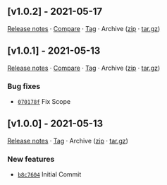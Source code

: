 ## [v1.0.2] - 2021-05-17

[Release notes](https://github.com/kaaax0815/github-insights-cli/releases/tag/v1.0.2) · [Compare](https://github.com/kaaax0815/github-insights-cli/compare/v1.0.1...v1.0.2) · [Tag](https://github.com/kaaax0815/github-insights-cli/tree/v1.0.2) · Archive ([zip](https://github.com/kaaax0815/github-insights-cli/archive/v1.0.2.zip) · [tar.gz](https://github.com/kaaax0815/github-insights-cli/archive/v1.0.2.tar.gz))

## [v1.0.1] - 2021-05-13

[Release notes](https://github.com/kaaax0815/github-insights-cli/releases/tag/v1.0.1) · [Compare](https://github.com/kaaax0815/github-insights-cli/compare/v1.0.0...v1.0.1) · [Tag](https://github.com/kaaax0815/github-insights-cli/tree/v1.0.1) · Archive ([zip](https://github.com/kaaax0815/github-insights-cli/archive/v1.0.1.zip) · [tar.gz](https://github.com/kaaax0815/github-insights-cli/archive/v1.0.1.tar.gz))

### Bug fixes

- [`070178f`](https://github.com/kaaax0815/github-insights-cli/commit/070178f)  Fix Scope

## [v1.0.0] - 2021-05-13

[Release notes](https://github.com/kaaax0815/github-insights-cli/releases/tag/v1.0.0) · [Tag](https://github.com/kaaax0815/github-insights-cli/tree/v1.0.0) · Archive ([zip](https://github.com/kaaax0815/github-insights-cli/archive/v1.0.0.zip) · [tar.gz](https://github.com/kaaax0815/github-insights-cli/archive/v1.0.0.tar.gz))

### New features

- [`b8c7604`](https://github.com/kaaax0815/github-insights-cli/commit/b8c7604)  Initial Commit
